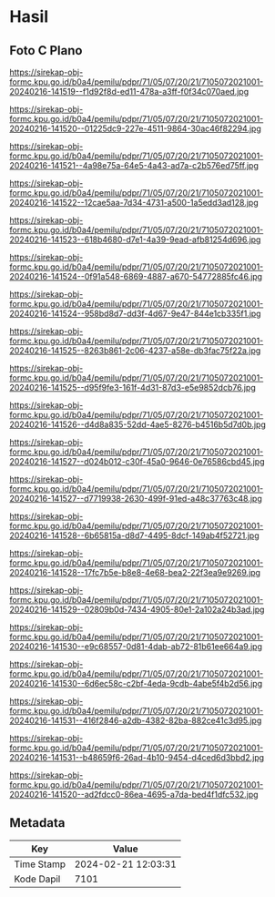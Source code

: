 # Hasil

## Foto C Plano

https://sirekap-obj-formc.kpu.go.id/b0a4/pemilu/pdpr/71/05/07/20/21/7105072021001-20240216-141519--f1d92f8d-ed11-478a-a3ff-f0f34c070aed.jpg

https://sirekap-obj-formc.kpu.go.id/b0a4/pemilu/pdpr/71/05/07/20/21/7105072021001-20240216-141520--01225dc9-227e-4511-9864-30ac46f82294.jpg

https://sirekap-obj-formc.kpu.go.id/b0a4/pemilu/pdpr/71/05/07/20/21/7105072021001-20240216-141521--4a98e75a-64e5-4a43-ad7a-c2b576ed75ff.jpg

https://sirekap-obj-formc.kpu.go.id/b0a4/pemilu/pdpr/71/05/07/20/21/7105072021001-20240216-141522--12cae5aa-7d34-4731-a500-1a5edd3ad128.jpg

https://sirekap-obj-formc.kpu.go.id/b0a4/pemilu/pdpr/71/05/07/20/21/7105072021001-20240216-141523--618b4680-d7e1-4a39-9ead-afb81254d696.jpg

https://sirekap-obj-formc.kpu.go.id/b0a4/pemilu/pdpr/71/05/07/20/21/7105072021001-20240216-141524--0f91a548-6869-4887-a670-54772885fc46.jpg

https://sirekap-obj-formc.kpu.go.id/b0a4/pemilu/pdpr/71/05/07/20/21/7105072021001-20240216-141524--958bd8d7-dd3f-4d67-9e47-844e1cb335f1.jpg

https://sirekap-obj-formc.kpu.go.id/b0a4/pemilu/pdpr/71/05/07/20/21/7105072021001-20240216-141525--8263b861-2c06-4237-a58e-db3fac75f22a.jpg

https://sirekap-obj-formc.kpu.go.id/b0a4/pemilu/pdpr/71/05/07/20/21/7105072021001-20240216-141525--d95f9fe3-161f-4d31-87d3-e5e9852dcb76.jpg

https://sirekap-obj-formc.kpu.go.id/b0a4/pemilu/pdpr/71/05/07/20/21/7105072021001-20240216-141526--d4d8a835-52dd-4ae5-8276-b4516b5d7d0b.jpg

https://sirekap-obj-formc.kpu.go.id/b0a4/pemilu/pdpr/71/05/07/20/21/7105072021001-20240216-141527--d024b012-c30f-45a0-9646-0e76586cbd45.jpg

https://sirekap-obj-formc.kpu.go.id/b0a4/pemilu/pdpr/71/05/07/20/21/7105072021001-20240216-141527--d7719938-2630-499f-91ed-a48c37763c48.jpg

https://sirekap-obj-formc.kpu.go.id/b0a4/pemilu/pdpr/71/05/07/20/21/7105072021001-20240216-141528--6b65815a-d8d7-4495-8dcf-149ab4f52721.jpg

https://sirekap-obj-formc.kpu.go.id/b0a4/pemilu/pdpr/71/05/07/20/21/7105072021001-20240216-141528--17fc7b5e-b8e8-4e68-bea2-22f3ea9e9269.jpg

https://sirekap-obj-formc.kpu.go.id/b0a4/pemilu/pdpr/71/05/07/20/21/7105072021001-20240216-141529--02809b0d-7434-4905-80e1-2a102a24b3ad.jpg

https://sirekap-obj-formc.kpu.go.id/b0a4/pemilu/pdpr/71/05/07/20/21/7105072021001-20240216-141530--e9c68557-0d81-4dab-ab72-81b61ee664a9.jpg

https://sirekap-obj-formc.kpu.go.id/b0a4/pemilu/pdpr/71/05/07/20/21/7105072021001-20240216-141530--6d6ec58c-c2bf-4eda-9cdb-4abe5f4b2d56.jpg

https://sirekap-obj-formc.kpu.go.id/b0a4/pemilu/pdpr/71/05/07/20/21/7105072021001-20240216-141531--416f2846-a2db-4382-82ba-882ce41c3d95.jpg

https://sirekap-obj-formc.kpu.go.id/b0a4/pemilu/pdpr/71/05/07/20/21/7105072021001-20240216-141531--b48659f6-26ad-4b10-9454-d4ced6d3bbd2.jpg

https://sirekap-obj-formc.kpu.go.id/b0a4/pemilu/pdpr/71/05/07/20/21/7105072021001-20240216-141520--ad2fdcc0-86ea-4695-a7da-bed4f1dfc532.jpg


## Metadata

| Key        | Value               |
| ---------- | ------------------- |
| Time Stamp | 2024-02-21 12:03:31 |
| Kode Dapil | 7101                |



